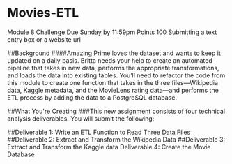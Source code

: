 # Movies-ETL
Module 8 Challenge
Due Sunday by 11:59pm Points 100 Submitting a text entry box or a website url

##Background
####Amazing Prime loves the dataset and wants to keep it updated on a daily basis. Britta needs your help to create an automated pipeline that takes in new data, performs the appropriate transformations, and loads the data into existing tables. You’ll need to refactor the code from this module to create one function that takes in the three files—Wikipedia data, Kaggle metadata, and the MovieLens rating data—and performs the ETL process by adding the data to a PostgreSQL database.

##What You're Creating
###This new assignment consists of four technical analysis deliverables. You will submit the following:

##Deliverable 1: Write an ETL Function to Read Three Data Files
##Deliverable 2: Extract and Transform the Wikipedia Data
##Deliverable 3: Extract and Transform the Kaggle data
Deliverable 4: Create the Movie Database
